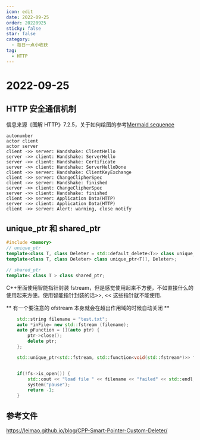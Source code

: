 ```yaml
---
icon: edit
date: 2022-09-25
order: 20220925
sticky: false
star: false
category:
  - 每日一点小收获
tag:
  - HTTP
---
```


<!-- more -->

# 2022-09-25

## HTTP 安全通信机制

信息来源《图解 HTTP》7.2.5，关于如何绘图的参考[Mermaid sequence](https://mermaid-js.github.io/mermaid/#/sequenceDiagram)

```sequence
autonumber
actor client
actor server
client ->> server: Handshake: ClientHello
server ->> client: Handshake: ServerHello
server ->> client: Handshake: Certificate
server ->> client: Handshake: ServerHelloDone
client ->> server: Handshake: ClientKeyExchange
client ->> server: ChangeClipherSpec
client ->> server: Handshake: finished
server ->> client: ChangeClipherSpec
server ->> client: Handshake: finished
client ->> server: Application Data(HTTP)
server ->> client: Application Data(HTTP)
client ->> server: Alert: warning, close notify
```

## unique_ptr 和 shared_ptr

```cpp
#include <memory>
// unique_ptr
template<class T, class Deleter = std::default_delete<T>> class unique_ptr;
template<class T, class Deleter> class unique_ptr<T[], Deleter>;

// shared_ptr
template< class T > class shared_ptr;
```

C++里面使用智能指针封装 fstream，但是感觉使用起来不方便，不如直接什么的使用起来方便。使用智能指针封装的话>>, << 这些指针就不能使用.

** 有一个要注意的 ofstream 本身就会在超出作用域的时候自动关闭 **

```cpp
    std::string filename = "test.txt";
    auto *inFile= new std::fstream (filename);
    auto pFunction = [](auto ptr) {
        ptr->close();
        delete ptr;
    };

    std::unique_ptr<std::fstream, std::function<void(std::fstream*)>> fs(inFile, pFunction);


    if(!fs->is_open()) {
        std::cout << "load file " << filename << "failed" << std::endl;
        system("pause");
        return -1;
    }

```

## 参考文件

https://leimao.github.io/blog/CPP-Smart-Pointer-Custom-Deleter/
